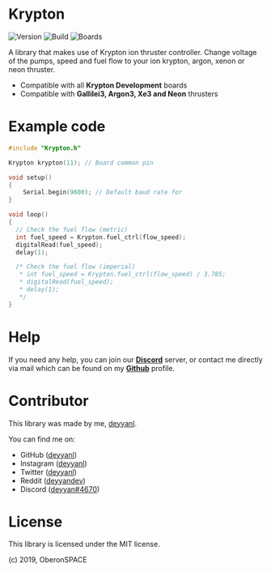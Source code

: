 # Krypton

![Version](https://img.shields.io/badge/version-0.0.1-green?style=for-the-badge)
![Build](http://img.shields.io/badge/build-passing-brightgreen?style=for-the-badge)
![Boards](https://img.shields.io/badge/boards-latest-blue?style=for-the-badge)

A library that makes use of Krypton ion thruster controller.
Change voltage of the pumps, speed and fuel flow to your ion krypton, argon, xenon or neon thruster.

  - Compatible with all **Krypton Development** boards
  - Compatible with **Gallilei3, Argon3, Xe3 and Neon** thrusters

# Example code
```cpp
#include "Krypton.h" 

Krypton krypton(11); // Board common pin

void setup()
{
    Serial.begin(9600); // Default baud rate for
}

void loop()
{
  // Check the fuel flow (metric)
  int fuel_speed = Krypton.fuel_ctrl(flow_speed);
  digitalRead(fuel_speed);
  delay(1);

  /* Check the fuel flow (imperial)
   * int fuel_speed = Krypton.fuel_ctrl(flow_speed) / 3.785;
   * digitalRead(fuel_speed);
   * delay(1);
   */
}
```


# Help
If you need any help, you can join our [**Discord**](https://discord.gg/nMRjUDQ) server, or contact me directly via mail which can be found on my [**Github**](https://github.com/deyyanl) profile.

# Contributor
This library was made by me, [deyyanl](https://github.com/deyyanl).

You can find me on:
- GitHub ([deyyanl](https://github.com/deyyanl))
- Instagram ([deyyanl](https://instagram.com/deyyanl))
- Twitter ([deyyanl](https://twitter.com/deyyanl))
- Reddit ([deyyandev](https://reddit.com/u/deyyandev))
- Discord ([deyyan#4670](https://discordapp.com/channels/@me))

# License
This library is licensed under the MIT license.

(c) 2019, OberonSPACE
